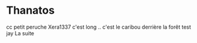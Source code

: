 # Thanatos
cc petit peruche
Xera1337
c'est long ..
c'est le caribou derrière la forêt
test jay
La suite
